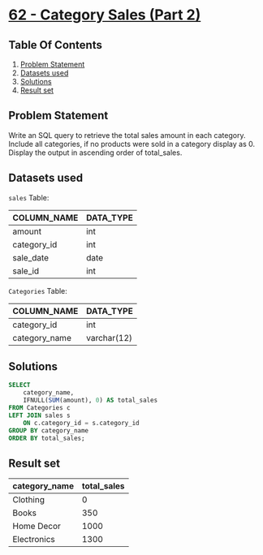 # [62 - Category Sales (Part 2)](https://www.namastesql.com/coding-problem/62-category-sales-part-2)

## Table Of Contents
1. [Problem Statement](#problem-statement)
2. [Datasets used](#datasets-used)
3. [Solutions](#solutions)
4. [Result set](#result-set)

## Problem Statement

Write an SQL query to retrieve the total sales amount in each category. Include all categories, if no products were sold in a category display as 0. Display the output in ascending order of total_sales.

## Datasets used

```sales``` Table:

| COLUMN_NAME | DATA_TYPE |
| ----------- | --------- |
| amount      | int       |
| category_id | int       |
| sale_date   | date      |
| sale_id     | int       |

```Categories``` Table:

| COLUMN_NAME   | DATA_TYPE   |
| ------------- | ----------- | 
| category_id   | int         |
| category_name | varchar(12) |

## Solutions

```sql
SELECT
	category_name,
    IFNULL(SUM(amount), 0) AS total_sales
FROM Categories c
LEFT JOIN sales s
	ON c.category_id = s.category_id
GROUP BY category_name
ORDER BY total_sales;
```

## Result set

| category_name | total_sales |
| ------------- | ----------- | 
| Clothing      |           0 |
| Books         |         350 |
| Home Decor    |        1000 |
| Electronics   |        1300 |